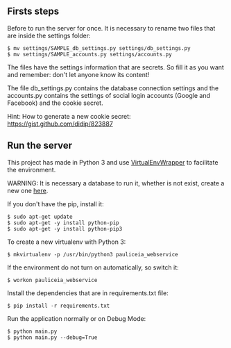 ## Firsts steps

Before to run the server for once. It is necessary to rename two files that are inside the settings folder:

```
$ mv settings/SAMPLE_db_settings.py settings/db_settings.py
$ mv settings/SAMPLE_accounts.py settings/accounts.py
```

The files have the settings information that are secrets. So fill it as you want and remember: don't let anyone know its content!

The file db_settings.py contains the database connection settings and the accounts.py contains the settings of social login accounts (Google and Facebook) and the cookie secret.

Hint: How to generate a new cookie secret: https://gist.github.com/didip/823887


## Run the server

This project has made in Python 3 and use [VirtualEnvWrapper](http://www.arruda.blog.br/programacao/python/usando-virtualenvwrapper/) to facilitate the environment.

WARNING: It is necessary a database to run it, whether is not exist, create a new one [here](db_connection.md).

If you don't have the pip, install it:
```
$ sudo apt-get update
$ sudo apt-get -y install python-pip
$ sudo apt-get -y install python-pip3
```

To create a new virtualenv with Python 3:

```
$ mkvirtualenv -p /usr/bin/python3 pauliceia_webservice
```

If the environment do not turn on automatically, so switch it:

```
$ workon pauliceia_webservice
```

Install the dependencies that are in requirements.txt file:

```
$ pip install -r requirements.txt
```

Run the application normally or on Debug Mode:

```
$ python main.py
$ python main.py --debug=True
```
